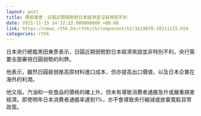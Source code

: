```yaml
---
layout: post
title: 黑田東彥：日圓近期弱勢對日本經濟並沒有特別不利
date: 2021-11-15 14:32:22.000000000 +08:00
link: https://news.rthk.hk/rthk/ch/component/k2/1619878-20211115.htm
categories: rthk
---
```


日本央行總裁黑田東彥表示，日圓近期弱勢對日本經濟來說並非特別不利，央行需要全面審視日圓弱勢的利弊。

他表示，雖然日圓疲弱推高原材料進口成本，但亦提高出口價值，以及日本企業在海外的利潤。

他又指，汽油和一些食品的價格的確上升，但未有導致消費者通脹急升或嚴重損害經濟。即使明年日本消費者通脹率達到1%，亦不會導致央行縮減或放棄寬鬆貨幣政策。
